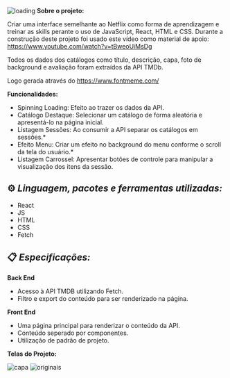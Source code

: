 ![loading](https://1drv.ms/i/s!AqjSjM7mUTW4gogoMJE8aPq01SH_kw?e=BKmKF6)
**Sobre o projeto:**

Criar uma interface semelhante ao Netflix como forma de aprendizagem e treinar as skills perante o uso de JavaScript, React, HTML e CSS. Durante a construção deste projeto foi usado este vídeo como material de apoio: https://www.youtube.com/watch?v=tBweoUiMsDg

Todos os dados dos catálogos como título, descrição, capa, foto de background e avaliação foram extraídos da API TMDb.

Logo gerada através do https://www.fontmeme.com/

**Funcionalidades:**

 - Spinning Loading: Efeito ao trazer os dados da API.
 - Catálogo Destaque: Selecionar um catálogo de forma aleatória e apresentá-lo na página inicial.
 - Listagem Sessões: Ao consumir a API separar os catálogos em sessões.*
 - Efeito Menu: Criar um efeito no background do menu conforme o scroll da tela do usuário.*
 - Listagem Carrossel: Apresentar botões de controle para manipular a visualização dos itens da sessão.

## ⚙️ *Linguagem, pacotes e ferramentas utilizadas:* ##

- React
- JS
- HTML
- CSS
- Fetch

## 📋 *Especificações:*

**Back End**

- Acesso à API TMDB utilizando Fetch.
- Filtro e export do conteúdo para ser renderizado na página.

**Front End**

- Uma página principal para renderizar o conteúdo da API.
- Conteúdo seperado por componentes. 
- Utilização de padrão de projeto.

**Telas do Projeto:**


![capa](https://1drv.ms/i/s!AqjSjM7mUTW4gogqoqhyC5V7ZYSDWg?e=PaPCne)
![originais](https://1drv.ms/i/s!AqjSjM7mUTW4gogpO6rAsNBTG-FB-A?e=ORzv5p)
